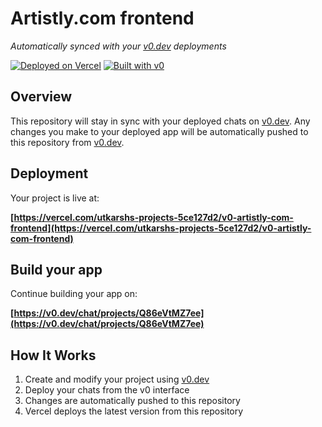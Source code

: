 # Artistly.com frontend

*Automatically synced with your [v0.dev](https://v0.dev) deployments*

[![Deployed on Vercel](https://img.shields.io/badge/Deployed%20on-Vercel-black?style=for-the-badge&logo=vercel)](https://vercel.com/utkarshs-projects-5ce127d2/v0-artistly-com-frontend)
[![Built with v0](https://img.shields.io/badge/Built%20with-v0.dev-black?style=for-the-badge)](https://v0.dev/chat/projects/Q86eVtMZ7ee)

## Overview

This repository will stay in sync with your deployed chats on [v0.dev](https://v0.dev).
Any changes you make to your deployed app will be automatically pushed to this repository from [v0.dev](https://v0.dev).

## Deployment

Your project is live at:

**[https://vercel.com/utkarshs-projects-5ce127d2/v0-artistly-com-frontend](https://vercel.com/utkarshs-projects-5ce127d2/v0-artistly-com-frontend)**

## Build your app

Continue building your app on:

**[https://v0.dev/chat/projects/Q86eVtMZ7ee](https://v0.dev/chat/projects/Q86eVtMZ7ee)**

## How It Works

1. Create and modify your project using [v0.dev](https://v0.dev)
2. Deploy your chats from the v0 interface
3. Changes are automatically pushed to this repository
4. Vercel deploys the latest version from this repository

